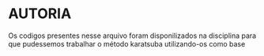 # AUTORIA
Os codigos presentes nesse arquivo foram disponilizados na disciplina para que pudessemos trabalhar o método karatsuba utilizando-os como base